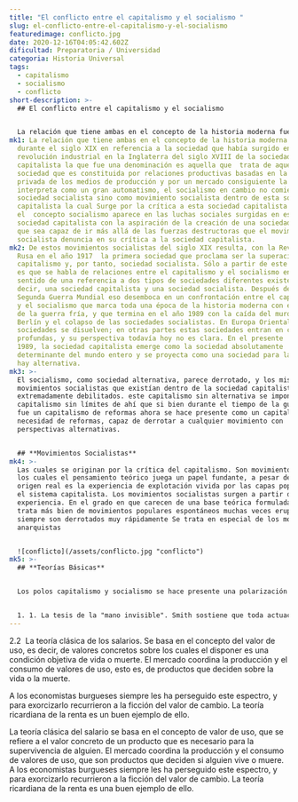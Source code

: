 ```yaml
---
title: "El conflicto entre el capitalismo y el socialismo "
slug: el-conflicto-entre-el-capitalismo-y-el-socialismo
featuredimage: conflicto.jpg
date: 2020-12-16T04:05:42.602Z
dificultad: Preparatoria / Universidad
categoria: Historia Universal
tags:
  - capitalismo
  - socialismo
  - conflicto
short-description: >-
  ## El conflicto entre el capitalismo y el socialismo 


  La relación que tiene ambas en el concepto de la historia moderna fue durante el siglo XIX en referencia a la sociedad
mk1: La relación que tiene ambas en el concepto de la historia moderna fue
  durante el siglo XIX en referencia a la sociedad que había surgido en la
  revolución industrial en la Inglaterra del siglo XVIII de la sociedad
  capitalista la que fue una denominación es aquella que  trata de aquella
  sociedad que es constituida por relaciones productivas basadas en la propiedad
  privada de los medios de producción y por un mercado consiguiente la cual se
  interpreta como un gran automatismo, el socialismo en cambio no comienza como
  sociedad socialista sino como movimiento socialista dentro de esta sociedad
  capitalista la cual Surge por la crítica a esta sociedad capitalista que tiene
  el  concepto socialismo aparece en las luchas sociales surgidas en esta
  sociedad capitalista con la aspiración de la creación de una sociedad nueva,
  que sea capaz de ir más allá de las fuerzas destructoras que el movimiento
  socialista denuncia en su crítica a la sociedad capitalista.
mk2: De estos movimientos socialistas del siglo XIX resulta, con la Revolución
  Rusa en el año 1917  la primera sociedad que proclama ser la superación del
  capitalismo y, por tanto, sociedad socialista. Sólo a partir de este momento
  es que se habla de relaciones entre el capitalismo y el socialismo en el
  sentido de una referencia a dos tipos de sociedades diferentes existentes, es
  decir, una sociedad capitalista y una sociedad socialista. Después de la
  Segunda Guerra Mundial eso desemboca en un confrontación entre el capitalismo
  y el socialismo que marca toda una época de la historia moderna con el nombre
  de la guerra fría, y que termina en el año 1989 con la caída del muro de
  Berlín y el colapso de las sociedades socialistas. En Europa Oriental estas
  sociedades se disuelven; en otras partes estas sociedades entran en crisis
  profundas, y su perspectiva todavía hoy no es clara. En el presente  desde
  1989, la sociedad capitalista emerge como la sociedad absolutamente
  determinante del mundo entero y se proyecta como una sociedad para la cual no
  hay alternativa.
mk3: >-
  El socialismo, como sociedad alternativa, parece derrotado, y los mismos
  movimientos socialistas que existían dentro de la sociedad capitalista, están
  extremadamente debilitados. este capitalismo sin alternativa se impone como un
  capitalismo sin límites de ahí que si bien durante el tiempo de la guerra fría
  fue un capitalismo de reformas ahora se hace presente como un capitalismo sin
  necesidad de reformas, capaz de derrotar a cualquier movimiento con
  perspectivas alternativas.


  ## **Movimientos Socialistas**
mk4: >-
  Las cuales se originan por la crítica del capitalismo. Son movimientos para
  los cuales el pensamiento teórico juega un papel fundante, a pesar de que su
  origen real es la experiencia de explotación vivida por las capas populares en
  el sistema capitalista. Los movimientos socialistas surgen a partir de esta
  experiencia. En el grado en que carecen de una base teórica formulada, se
  trata más bien de movimientos populares espontáneos muchas veces eruptivos que
  siempre son derrotados muy rápidamente Se trata en especial de los movimientos
  anarquistas


  ![conflicto](/assets/conflicto.jpg "conflicto")
mk5: >-
  ## **Teorías Básicas**


  Los polos capitalismo y socialismo se hace presente una polarización de paradigmas teóricos constituyentes. Esto aparece con gran claridad en la relación entre los paradigmas de sus teóricos fundantes, es decir, entre Adam Smith por un lado, y Carlos Marx por el otro. Como paradigmas básicos, siguen vigentes hasta hoy. Voy a resumirlos para poder apreciarlos en su relación complementaria. El paradigma básico de Adam Smith se puede resumir en dos enfoques teóricos que aparecen constantemente en su obra.


  1. 1. La tesis de la "mano invisible". Smith sostiene que toda actuación en el mercado capitalista realiza de una manera no-intencional un interés común en el grado en el cual se orienta por su interés propio. El interés de todos está mejor resguardado, si cada uno se comporta en el mercado de una manera tal que no lo tome en cuenta intencionalmente.
---
```



2.2  La teoría clásica de los salarios. Se basa en el concepto del valor de uso, es decir, de valores concretos sobre los cuales el disponer es una condición objetiva de vida o muerte. El mercado coordina la producción y el consumo de valores de uso, esto es, de productos que deciden sobre la vida o la muerte.

A los economistas burgueses siempre les ha perseguido este espectro, y para exorcizarlo recurrieron a la ficción del valor de cambio. La teoría ricardiana de la renta es un buen ejemplo de ello.

La teoría clásica del salario se basa en el concepto de valor de uso, que se refiere a el valor concreto de un producto que es necesario para la supervivencia de alguien. El mercado coordina la producción y el consumo de valores de uso, que son productos que deciden si alguien vive o muere. A los economistas burgueses siempre les ha perseguido este espectro, y para exorcizarlo recurrieron a la ficción del valor de cambio. La teoría ricardiana de la renta es una buen ejemplo de ello.